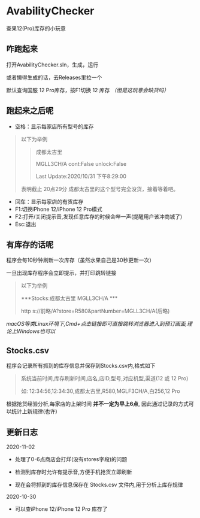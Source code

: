 # AvabilityChecker
查果12(Pro)库存的小玩意

## 咋跑起来
打开AvabilityChecker.sln，生成，运行

或者懒得生成的话，去Releases里拉一个

默认查询国服 12 Pro库存，按F1切换 12 库存 <i>（但是这玩意会缺货吗）</i>

## 跑起来之后呢
- 空格：显示每家店所有型号的库存
>以下为举例
>>成都太古里
>>
>>MGLL3CH/A cont:False unlock:False
>>
>>Last Update:2020/10/31 下午8:29:00
>
>表明截止 20点29分 成都太古里的这个型号完全没货，接着等着吧。

- 回车：显示每家店的有货库存
- F1:切换iPhone 12/iPhone 12 Pro模式
- F2:打开/关闭提示音,发现任意库存的时候会哔一声(提醒用户该冲商城了)
- Esc:退出

## 有库存的话呢
程序会每10秒钟刷新一次库存（虽然水果自己是30秒更新一次）

一旦出现库存程序会立即提示，并打印跳转链接
> 以下为举例
>
> \*\*\*Stocks:成都太古里 MGLL3CH/A \*\*\*
>
> http s://前略/A?store=R580&partNumber=MGLL3CH/A(后略)

<i>macOS等类Linux环境下,Cmd+点击链接即可直接跳转浏览器进入到预订画面,理论上Windows也可以</i>

## Stocks.csv
程序会记录所有抓到的库存信息并保存到Stocks.csv内,格式如下

> 系统当前时间,库存刷新时间,店名,店ID,型号,对应机型,渠道(12 或 12 Pro)
>
> 如: 12:34:56,12:34:30,成都太古里,R580,MGLF3CH/A,白256,12 Pro

根据抢货经验分析,每家店的上架时间 <b>并不一定为早上6点</b>, 因此通过记录的方式可以统计上新规律(也许)


## 更新日志
2020-11-02

- 处理了0-6点商店会打烊(没有stores字段)的问题

- 检测到库存时允许有提示音,方便手机抢货立即刷新

- 现在会将抓到的库存信息保存在 Stocks.csv 文件内,用于分析上库存规律

2020-10-30

- 可以查iPhone 12/iPhone 12 Pro 库存了
